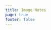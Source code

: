 ```yaml
---
title: Image Notes
page: true
footer: false
---
```


<script setup>
import ApiIndex from './ApiIndex.vue'
</script>

<ApiIndex />
